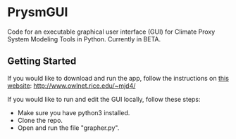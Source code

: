 # PrysmGUI

Code for an executable graphical user interface (GUI) for Climate Proxy System Modeling Tools in Python. 
Currently in BETA. 

## Getting Started 
If you would like to download and run the app, follow the instructions on [this website](http://www.owlnet.rice.edu/~mjd4/): http://www.owlnet.rice.edu/~mjd4/

If you would like to run and edit the GUI locally, follow these steps: 
* Make sure you have python3 installed. 
* Clone the repo.
* Open and run the file "grapher.py". 
